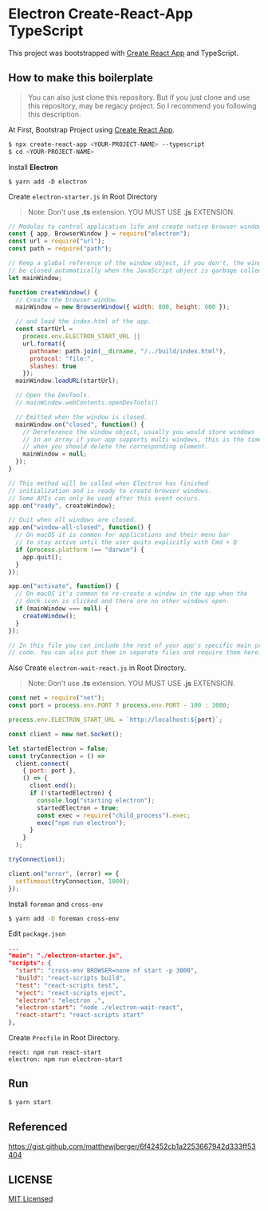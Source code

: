 # Electron Create-React-App TypeScript

This project was bootstrapped with [Create React App](https://github.com/facebook/create-react-app) and TypeScript.

## How to make this boilerplate

> You can also just clone this repository. But if you just clone and use this repository, may be regacy project. So I recommend you following this description.

At First, Bootstrap Project using [Create React App](https://github.com/facebook/create-react-app).

```sh
$ npx create-react-app <YOUR-PROJECT-NAME> --typescript
$ cd <YOUR-PROJECT-NAME>
```

Install **Electron**

```
$ yarn add -D electron
```

Create `electron-starter.js` in Root Directory

> Note: Don't use **.ts** extension. YOU MUST USE **.js** EXTENSION.

```js
// Modules to control application life and create native browser window
const { app, BrowserWindow } = require("electron");
const url = require("url");
const path = require("path");

// Keep a global reference of the window object, if you don't, the window will
// be closed automatically when the JavaScript object is garbage collected.
let mainWindow;

function createWindow() {
  // Create the browser window.
  mainWindow = new BrowserWindow({ width: 800, height: 600 });

  // and load the index.html of the app.
  const startUrl =
    process.env.ELECTRON_START_URL ||
    url.format({
      pathname: path.join(__dirname, "/../build/index.html"),
      protocol: "file:",
      slashes: true
    });
  mainWindow.loadURL(startUrl);

  // Open the DevTools.
  // mainWindow.webContents.openDevTools()

  // Emitted when the window is closed.
  mainWindow.on("closed", function() {
    // Dereference the window object, usually you would store windows
    // in an array if your app supports multi windows, this is the time
    // when you should delete the corresponding element.
    mainWindow = null;
  });
}

// This method will be called when Electron has finished
// initialization and is ready to create browser windows.
// Some APIs can only be used after this event occurs.
app.on("ready", createWindow);

// Quit when all windows are closed.
app.on("window-all-closed", function() {
  // On macOS it is common for applications and their menu bar
  // to stay active until the user quits explicitly with Cmd + Q
  if (process.platform !== "darwin") {
    app.quit();
  }
});

app.on("activate", function() {
  // On macOS it's common to re-create a window in the app when the
  // dock icon is clicked and there are no other windows open.
  if (mainWindow === null) {
    createWindow();
  }
});

// In this file you can include the rest of your app's specific main process
// code. You can also put them in separate files and require them here.
```

Also Create `electron-wait-react.js` in Root Directory.

> Note: Don't use **.ts** extension. YOU MUST USE **.js** EXTENSION.

```js
const net = require("net");
const port = process.env.PORT ? process.env.PORT - 100 : 3000;

process.env.ELECTRON_START_URL = `http://localhost:${port}`;

const client = new net.Socket();

let startedElectron = false;
const tryConnection = () =>
  client.connect(
    { port: port },
    () => {
      client.end();
      if (!startedElectron) {
        console.log("starting electron");
        startedElectron = true;
        const exec = require("child_process").exec;
        exec("npm run electron");
      }
    }
  );

tryConnection();

client.on("error", (error) => {
  setTimeout(tryConnection, 1000);
});
```

Install `foreman` and `cross-env`

```sh
$ yarn add -D foreman cross-env
```

Edit `package.json`

```json
...
"main": "./electron-starter.js",
"scripts": {
  "start": "cross-env BROWSER=none nf start -p 3000",
  "build": "react-scripts build",
  "test": "react-scripts test",
  "eject": "react-scripts eject",
  "electron": "electron .",
  "electron-start": "node ./electron-wait-react",
  "react-start": "react-scripts start"
},
```

Create `Procfile` in Root Directory.

```
react: npm run react-start
electron: npm run electron-start
```

## Run

```sh
$ yarn start
```

## Referenced

https://gist.github.com/matthewjberger/6f42452cb1a2253667942d333ff53404

## LICENSE

[MIT Licensed](./LICENSE)
